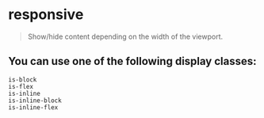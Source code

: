# responsive
> Show/hide content depending on the width of the viewport.


## You can use one of the following display classes:
~~~
is-block
is-flex
is-inline
is-inline-block
is-inline-flex
~~~